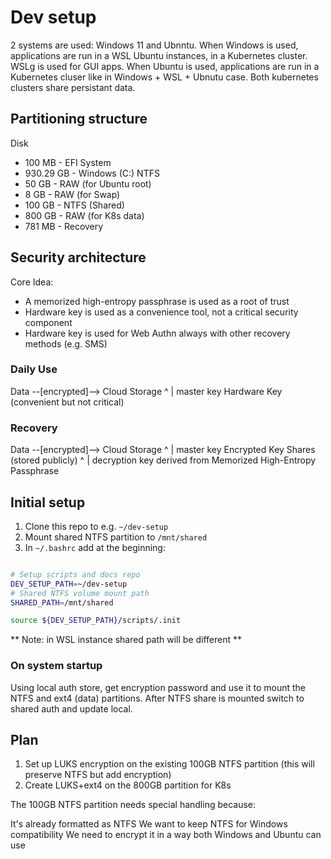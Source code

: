 # Dev setup

2 systems are used: Windows 11 and Ubnntu.
When Windows is used, applications are run in a WSL Ubuntu instances, in a Kubernetes cluster. WSLg is used for GUI apps.
When Ubuntu is used, applications are run in a Kubernetes cluser like in Windows + WSL + Ubnutu case.
Both kubernetes clusters share persistant data.


## Partitioning structure
Disk
* 100 MB - EFI System
* 930.29 GB - Windows (C:) NTFS
* 50 GB - RAW (for Ubuntu root)
* 8 GB - RAW (for Swap)
* 100 GB - NTFS (Shared)
* 800 GB - RAW (for K8s data)
* 781 MB - Recovery

## Security architecture
Core Idea:
* A memorized high-entropy passphrase is used as a root of trust
* Hardware key is used as a convenience tool, not a critical security component
* Hardware key is used for Web Authn always with other recovery methods (e.g. SMS)

### Daily Use
Data --[encrypted]--> Cloud Storage
            ^
            | master key
Hardware Key (convenient but not critical)

### Recovery
Data --[encrypted]--> Cloud Storage
            ^
            | master key
Encrypted Key Shares (stored publicly)
            ^
            | decryption key derived from
Memorized High-Entropy Passphrase



## Initial setup
1. Clone this repo to e.g. `~/dev-setup`
2. Mount shared NTFS partition to `/mnt/shared`
3. In `~/.bashrc` add at the beginning:
```bash

# Setup scripts and docs repo
DEV_SETUP_PATH=~/dev-setup
# Shared NTFS volume mount path
SHARED_PATH=/mnt/shared

source ${DEV_SETUP_PATH}/scripts/.init

```
** Note: in WSL instance shared path will be different **

### On system startup
Using local auth store, get encryption password and use it to mount the NTFS and ext4 (data) partitions.
After NTFS share is mounted switch to shared auth and update local.



## Plan

1. Set up LUKS encryption on the existing 100GB NTFS partition (this will preserve NTFS but add encryption)
2. Create LUKS+ext4 on the 800GB partition for K8s


The 100GB NTFS partition needs special handling because:

It's already formatted as NTFS
We want to keep NTFS for Windows compatibility
We need to encrypt it in a way both Windows and Ubuntu can use



















